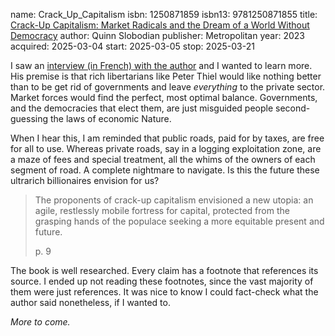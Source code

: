 name: Crack_Up_Capitalism
isbn: 1250871859
isbn13: 9781250871855
title: [Crack-Up Capitalism: Market Radicals and the Dream of a World Without Democracy](https://us.macmillan.com/books/9781250753892/crackupcapitalism/)
author: Quinn Slobodian
publisher: Metropolitan
year: 2023
acquired: 2025-03-04
start: 2025-03-05
stop: 2025-03-21

I saw an
[interview (in French) with the author](https://youtu.be/XIsloWGL-98?si=5TXhxjAZ5zyrbC-h)
and I wanted to learn more.  His premise is that rich libertarians like Peter
Thiel would like nothing better than to be get rid of governments and leave
_everything_ to the private sector.  Market forces would find the perfect, most
optimal balance.  Governments, and the democracies that elect them, are just
misguided people second-guessing the laws of economic Nature.

When I hear this, I am reminded that public roads, paid for by taxes, are free
for all to use.  Whereas private roads, say in a logging exploitation zone, are
a maze of fees and special treatment, all the whims of the owners of each
segment of road.  A complete nightmare to navigate.  Is this the future these
ultrarich billionaires envision for us?

> The proponents of crack-up capitalism envisioned a new utopia: an agile,
> restlessly mobile fortress for capital, protected from the grasping hands of
> the populace seeking a more equitable present and future.
> <footer>p. 9</footer>

The book is well researched.  Every claim has a footnote that references its
source.  I ended up not reading these footnotes, since the vast majority of
them were just references.  It was nice to know I could fact-check what the
author said nonetheless, if I wanted to.

_More to come._
